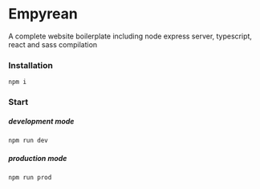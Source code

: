 # Empyrean
A complete website boilerplate including node express server, typescript, react and sass compilation

### Installation
```
npm i
```

### Start

##### development mode
```
npm run dev
```

##### production mode
```
npm run prod
```
